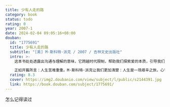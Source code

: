 ```yaml
---
title: 少有人走的路
category: book
status: todo
rating: 0
year: 2007-1
date: 2024-02-04 09:05:16+08:00
douban:
  id: "1775691"
  title: 少有人走的路
  subtitle: "[美] M·斯科特·派克 / 2007 / 吉林文史出版社"
  intro: >-
    这本书处处透露出沟通与理解的意味，它跨越时代限制，帮助我们探索爱的本质，引导我们过上崭新，宁静而丰富的生活；它帮助我们学习爱，也学习独立；它教诲我们成为更称职的、更有理解心的父母。归根到底，它告诉我们怎样找到真正的自我。

    正如开篇所言：人生苦难重重。M·斯科特·派克让我们更加清楚：人生是一场艰辛之旅，心智成熟的旅程相当漫长。但是，他没有让我们感到恐惧，相反，他带领我们去经历一系列艰难乃至痛苦的转变，最终达到自我认知的更高境界。
  rating: 8.3
  cover: https://img2.doubanio.com/view/subject/l/public/s2144391.jpg
  link: https://book.douban.com/subject/1775691/
---
```


怎么记得读过
